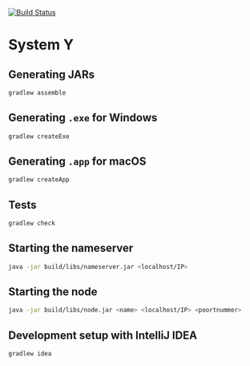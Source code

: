 [![Build Status](https://travis-ci.org/jonathancazaerck/SystemY.svg)](https://travis-ci.org/jonathancazaerck/SystemY)

# System Y

## Generating JARs
```bash
gradlew assemble
```

## Generating `.exe` for Windows
```bash
gradlew createExe
```

## Generating `.app` for macOS
```bash
gradlew createApp
```

## Tests
```bash
gradlew check
```

## Starting the nameserver

```bash
java -jar build/libs/nameserver.jar <localhost/IP>
```

## Starting the node

```bash
java -jar build/libs/node.jar <name> <localhost/IP> <poortnummer>
```

## Development setup with IntelliJ IDEA

```bash
gradlew idea
```
